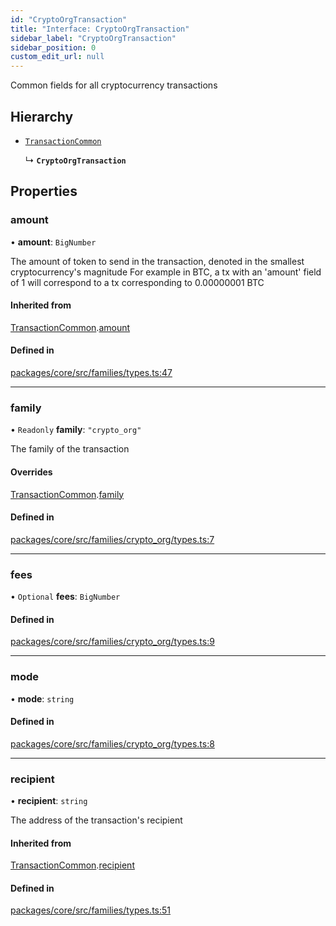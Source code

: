 ```yaml
---
id: "CryptoOrgTransaction"
title: "Interface: CryptoOrgTransaction"
sidebar_label: "CryptoOrgTransaction"
sidebar_position: 0
custom_edit_url: null
---
```


Common fields for all cryptocurrency transactions

## Hierarchy

- [`TransactionCommon`](TransactionCommon.md)

  ↳ **`CryptoOrgTransaction`**

## Properties

### amount

• **amount**: `BigNumber`

The amount of token to send in the transaction, denoted in the smallest cryptocurrency's magnitude
For example in BTC, a tx with an 'amount' field of 1 will correspond to a tx corresponding to 0.00000001 BTC

#### Inherited from

[TransactionCommon](TransactionCommon.md).[amount](TransactionCommon.md#amount)

#### Defined in

[packages/core/src/families/types.ts:47](https://github.com/LedgerHQ/wallet-api/blob/main/packages/core/src/families/types.ts#L47)

___

### family

• `Readonly` **family**: ``"crypto_org"``

The family of the transaction

#### Overrides

[TransactionCommon](TransactionCommon.md).[family](TransactionCommon.md#family)

#### Defined in

[packages/core/src/families/crypto_org/types.ts:7](https://github.com/LedgerHQ/wallet-api/blob/main/packages/core/src/families/crypto_org/types.ts#L7)

___

### fees

• `Optional` **fees**: `BigNumber`

#### Defined in

[packages/core/src/families/crypto_org/types.ts:9](https://github.com/LedgerHQ/wallet-api/blob/main/packages/core/src/families/crypto_org/types.ts#L9)

___

### mode

• **mode**: `string`

#### Defined in

[packages/core/src/families/crypto_org/types.ts:8](https://github.com/LedgerHQ/wallet-api/blob/main/packages/core/src/families/crypto_org/types.ts#L8)

___

### recipient

• **recipient**: `string`

The address of the transaction's recipient

#### Inherited from

[TransactionCommon](TransactionCommon.md).[recipient](TransactionCommon.md#recipient)

#### Defined in

[packages/core/src/families/types.ts:51](https://github.com/LedgerHQ/wallet-api/blob/main/packages/core/src/families/types.ts#L51)

